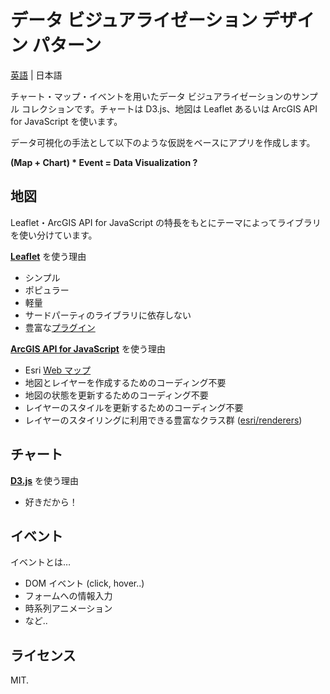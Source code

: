 # データ ビジュアライゼーション デザイン パターン

[英語](https://github.com/ynunokawa/data-viz) | 日本語

チャート・マップ・イベントを用いたデータ ビジュアライゼーションのサンプル コレクションです。チャートは D3.js、地図は Leaflet あるいは ArcGIS API for JavaScript を使います。

データ可視化の手法として以下のような仮説をベースにアプリを作成します。

__(Map + Chart) * Event = Data Visualization ?__

## 地図

Leaflet・ArcGIS API for JavaScript の特長をもとにテーマによってライブラリを使い分けています。

__[Leaflet](http://leafletjs.com/)__ を使う理由

* シンプル
* ポピュラー
* 軽量
* サードパーティのライブラリに依存しない
* 豊富な[プラグイン](http://leafletjs.com/plugins.html)

__[ArcGIS API for JavaScript](https://developers.arcgis.com/javascript/)__ を使う理由

* Esri [Web マップ](http://esrijapan.github.io/arcgis-dev-resources/create-webmap/)
* 地図とレイヤーを作成するためのコーディング不要
* 地図の状態を更新するためのコーディング不要
* レイヤーのスタイルを更新するためのコーディング不要
* レイヤーのスタイリングに利用できる豊富なクラス群 ([esri/renderers](https://developers.arcgis.com/javascript/jshelp/intro_bettermaps.html))

## チャート

__[D3.js](https://d3js.org/)__ を使う理由

* 好きだから！

## イベント

イベントとは…

* DOM イベント (click, hover..)
* フォームへの情報入力
* 時系列アニメーション
* など..

## ライセンス
MIT.
